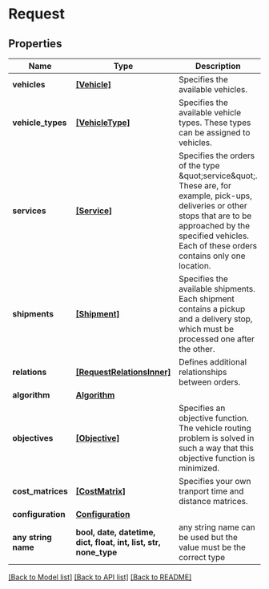 # Request


## Properties
Name | Type | Description | Notes
------------ | ------------- | ------------- | -------------
**vehicles** | [**[Vehicle]**](Vehicle.md) | Specifies the available vehicles. | [optional] 
**vehicle_types** | [**[VehicleType]**](VehicleType.md) | Specifies the available vehicle types. These types can be assigned to vehicles. | [optional] 
**services** | [**[Service]**](Service.md) | Specifies the orders of the type \&quot;service\&quot;. These are, for example, pick-ups, deliveries or other stops that are to be approached by the specified vehicles. Each of these orders contains only one location. | [optional] 
**shipments** | [**[Shipment]**](Shipment.md) | Specifies the available shipments. Each shipment contains a pickup and a delivery stop, which must be processed one after the other. | [optional] 
**relations** | [**[RequestRelationsInner]**](RequestRelationsInner.md) | Defines additional relationships between orders. | [optional] 
**algorithm** | [**Algorithm**](Algorithm.md) |  | [optional] 
**objectives** | [**[Objective]**](Objective.md) | Specifies an objective function. The vehicle routing problem is solved in such a way that this objective function is minimized. | [optional] 
**cost_matrices** | [**[CostMatrix]**](CostMatrix.md) | Specifies your own tranport time and distance matrices. | [optional] 
**configuration** | [**Configuration**](Configuration.md) |  | [optional] 
**any string name** | **bool, date, datetime, dict, float, int, list, str, none_type** | any string name can be used but the value must be the correct type | [optional]

[[Back to Model list]](../README.md#documentation-for-models) [[Back to API list]](../README.md#documentation-for-api-endpoints) [[Back to README]](../README.md)


